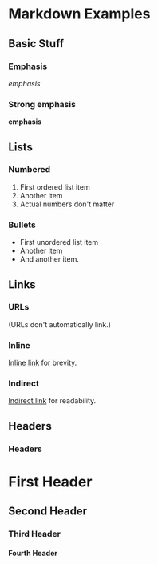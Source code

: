 # Markdown Examples

## Basic Stuff

### Emphasis

*emphasis*

### Strong emphasis

**emphasis**

## Lists

### Numbered

1. First ordered list item
1. Another item
1. Actual numbers don't matter

### Bullets

* First unordered list item
* Another item
* And another item.


## Links

### URLs

(URLs don't automatically link.)

### Inline

[Inline link](http://python.org) for brevity.

### Indirect

[Indirect link][indirect] for readability.

[indirect]: http://python.org


## Headers

### Headers

<!-- parse-headers-off -->

# First Header

## Second Header

### Third Header

#### Fourth Header

<!-- parse-headers-on -->
